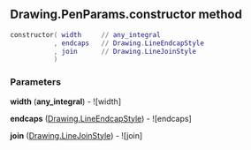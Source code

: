 ## Drawing.PenParams.constructor method


```lua
constructor( width     // any_integral
           , endcaps   // Drawing.LineEndcapStyle
           , join      // Drawing.LineJoinStyle
           )
```


### Parameters

**width** (**any_integral**) - ![width]

**endcaps** ([Drawing.LineEndcapStyle](../../Drawing/LineEndcapStyle.md)) - ![endcaps]

**join** ([Drawing.LineJoinStyle](../../Drawing/LineJoinStyle.md)) - ![join]

